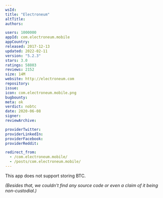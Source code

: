 ```yaml
---
wsId: 
title: "Electroneum"
altTitle: 
authors:

users: 1000000
appId: com.electroneum.mobile
appCountry: 
released: 2017-12-13
updated: 2022-02-11
version: "5.2.3"
stars: 3.0
ratings: 58803
reviews: 2152
size: 14M
website: http://electroneum.com
repository: 
issue: 
icon: com.electroneum.mobile.png
bugbounty: 
meta: ok
verdict: nobtc
date: 2020-06-08
signer: 
reviewArchive:

providerTwitter: 
providerLinkedIn: 
providerFacebook: 
providerReddit: 

redirect_from:
  - /com.electroneum.mobile/
  - /posts/com.electroneum.mobile/
---
```


This app does not support storing BTC.

*(Besides that, we couldn't find any source code or even a claim of it being
non-custodial.)*
